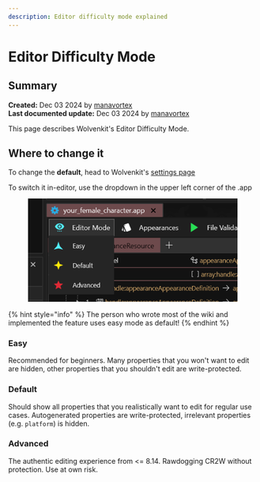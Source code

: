 ```yaml
---
description: Editor difficulty mode explained
---
```


# Editor Difficulty Mode

## Summary

**Created:** Dec 03 2024 by [manavortex](https://app.gitbook.com/u/NfZBoxGegfUqB33J9HXuCs6PVaC3 "mention")\
**Last documented update:** Dec 03 2024 by [manavortex](https://app.gitbook.com/u/NfZBoxGegfUqB33J9HXuCs6PVaC3 "mention")

This page describes Wolvenkit's Editor Difficulty Mode.

## Where to change it

To change the **default**, head to Wolvenkit's [settings page](../../settings.md)

To switch it in-editor, use the dropdown in the upper left corner of the .app

<figure><img src="../../../.gitbook/assets/ui_ux_difficulty_mode.png" alt=""><figcaption></figcaption></figure>

{% hint style="info" %}
The person who wrote most of the wiki and implemented the feature uses easy mode as default!
{% endhint %}

### Easy

Recommended for beginners. Many properties that you won't want to edit are hidden, other properties that you shouldn't edit are write-protected.

### Default

Should show all properties that you realistically want to edit for regular use cases. Autogenerated properties are write-protected, irrelevant properties (e.g. `platform`) is hidden.

### Advanced

The authentic editing experience from <=  8.14. Rawdogging CR2W without protection. Use at own risk.
